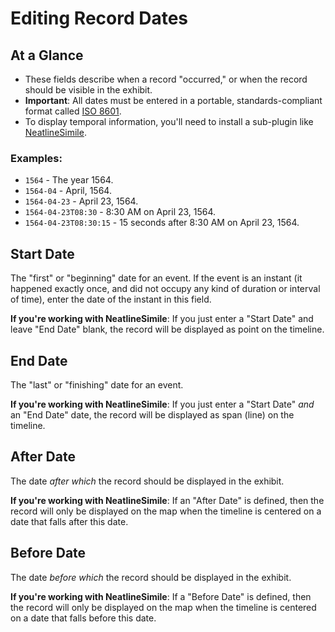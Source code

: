 # Editing Record Dates

## At a Glance

  - These fields describe when a record "occurred," or when the record should be visible in the exhibit.
  - **Important**: All dates must be entered in a portable, standards-compliant format called [ISO 8601][iso8601].
  - To display temporal information, you'll need to install a sub-plugin like [NeatlineSimile][neatline-simile].

### Examples:

  - `1564` - The year 1564.
  - `1564-04` - April, 1564.
  - `1564-04-23` - April 23, 1564.
  - `1564-04-23T08:30` - 8:30 AM on April 23, 1564.
  - `1564-04-23T08:30:15` - 15 seconds after 8:30 AM on April 23, 1564.

## Start Date

The "first" or "beginning" date for an event. If the event is an instant (it happened exactly once, and did not occupy any kind of duration or interval of time), enter the date of the instant in this field.

**If you're working with NeatlineSimile**: If you just enter a "Start Date" and leave "End Date" blank, the record will be displayed as point on the timeline.

## End Date

The "last" or "finishing" date for an event.

**If you're working with NeatlineSimile**: If you just enter a "Start Date" _and_ an "End Date" date, the record will be displayed as span (line) on the timeline.

## After Date

The date _after which_ the record should be displayed in the exhibit.

**If you're working with NeatlineSimile**: If an "After Date" is defined, then the record will only be displayed on the map when the timeline is centered on a date that falls after this date.

## Before Date

The date _before which_ the record should be displayed in the exhibit.

**If you're working with NeatlineSimile**: If a "Before Date" is defined, then the record will only be displayed on the map when the timeline is centered on a date that falls before this date.


[iso8601]: https://en.wikipedia.org/wiki/ISO_8601
[neatline-simile]: https://github.com/scholarslab/nl-widget-Simile
